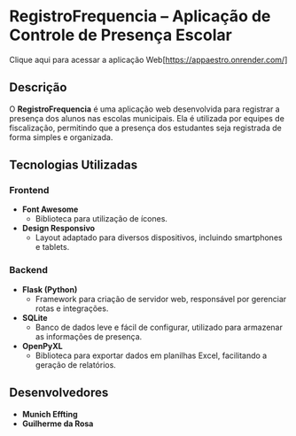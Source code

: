 # RegistroFrequencia – Aplicação de Controle de Presença Escolar

Clique aqui para acessar a aplicação Web[https://appaestro.onrender.com/]

## Descrição
O **RegistroFrequencia** é uma aplicação web desenvolvida para registrar a presença dos alunos nas escolas municipais. Ela é utilizada por equipes de fiscalização, permitindo que a presença dos estudantes seja registrada de forma simples e organizada.

## Tecnologias Utilizadas

### Frontend
- **Font Awesome**  
  - Biblioteca para utilização de ícones.
- **Design Responsivo**  
  - Layout adaptado para diversos dispositivos, incluindo smartphones e tablets.

### Backend
- **Flask (Python)**  
  - Framework para criação de servidor web, responsável por gerenciar rotas e integrações.
- **SQLite**  
  - Banco de dados leve e fácil de configurar, utilizado para armazenar as informações de presença.
- **OpenPyXL**  
  - Biblioteca para exportar dados em planilhas Excel, facilitando a geração de relatórios.

## Desenvolvedores
- **Munich Effting**
- **Guilherme da Rosa**
